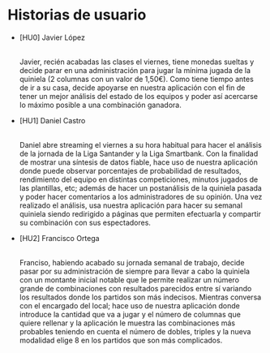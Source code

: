 # Historias de usuario
<ul>
  <li>[HU0] Javier López</li><br/>
  <p>Javier, recién acabadas las clases el viernes, tiene monedas sueltas y decide parar en una administración para jugar la mínima jugada de la quiniela (2 columnas con un valor de 1,50€). Como tiene tiempo antes de ir a su casa, decide apoyarse en nuestra aplicación con el fin de tener un mejor análisis del estado de los equipos y poder así acercarse lo máximo posible a una combinación ganadora.</p>
  
  <li>[HU1] Daniel Castro</li><br/>
  
  Daniel abre streaming el viernes a su hora habitual para hacer el análisis de la jornada de la Liga Santander y la Liga Smartbank. Con la finalidad de mostrar una síntesis de datos fiable, hace uso de nuestra aplicación donde puede observar porcentajes de probabilidad de resultados, rendimiento del equipo en distintas competiciones, minutos jugados de las plantillas, etc; además de hacer un postanálisis de la quiniela pasada y poder hacer comentarios a los administradores de su opinión. Una vez realizado el análisis, usa nuestra aplicación para hacer su semanal quiniela siendo redirigido a páginas que permiten efectuarla y compartir su combinación con sus espectadores.
  
  <li>[HU2] Francisco Ortega</li><br/>
  
  Franciso, habiendo acabado su jornada semanal de trabajo, decide pasar por su administración de siempre para llevar a cabo la quiniela con un montante inicial notable que le permite realizar un número grande de combinaciones con resultados parecidos entre sí variando los resultados donde los partidos son más indecisos. Mientras conversa con el encargado del local; hace uso de nuestra aplicación donde introduce la cantidad que va a jugar y el número de columnas que quiere rellenar y la aplicación le muestra las combinaciones más probables teniendo en cuenta el número de dobles, triples y la nueva modalidad elige 8 en los partidos que son más complicados.
</ul>
